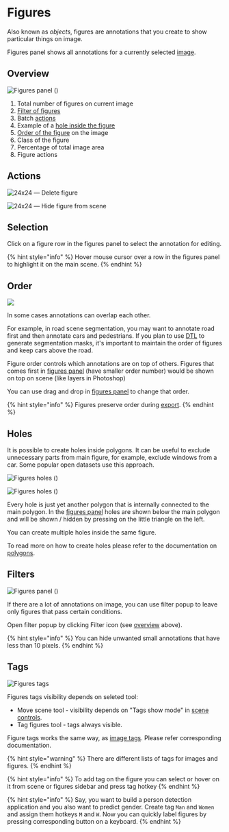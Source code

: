 # Figures

Also known as _objects_, figures are annotations that you create to show particular things on image.

Figures panel shows all annotations for a currently selected [image](https://github.com/TDionis/gitbook-test-2/tree/6674a9367498cf90a3f4b6119416152b98b80b92/annotation/images/README.md).

## Overview

![Figures panel \(\)](../../../.gitbook/assets/figures.png)

1. Total number of figures on current image
2. [Filter of figures](figures.md#filters)
3. Batch [actions](figures.md#actions)
4. Example of a [hole inside the figure](figures.md#holes)
5. [Order of the figure](figures.md#order) on the image
6. Class of the figure
7. Percentage of total image area
8. Figure actions

## Actions

![24x24](../../../.gitbook/assets/delete.png) — Delete figure

![24x24](../../../.gitbook/assets/hide.png) — Hide figure from scene

## Selection

Click on a figure row in the figures panel to select the annotation for editing.

{% hint style="info" %}
Hover mouse cursor over a row in the figures panel to highlight it on the main scene.
{% endhint %}

## Order

![](../../../.gitbook/assets/order.gif)

In some cases annotations can overlap each other.

For example, in road scene segmentation, you may want to annotate road first and then annotate cars and pedestrians. If you plan to use [DTL](https://github.com/TDionis/gitbook-test-2/tree/6674a9367498cf90a3f4b6119416152b98b80b92/export/README.md) to generate segmentation masks, it's important to maintain the order of figures and keep cars above the road.

Figure order controls which annotations are on top of others. Figures that comes first in [figures panel](figures.md#overview) \(have smaller order number\) would be shown on top on scene \(like layers in Photoshop\)

You can use drag and drop in [figures panel](figures.md#overview) to change that order.

{% hint style="info" %}
Figures preserve order during [export](https://github.com/TDionis/gitbook-test-2/tree/6674a9367498cf90a3f4b6119416152b98b80b92/export/README.md).
{% endhint %}

## Holes

It is possible to create holes inside polygons. It can be useful to exclude unnecessary parts from main figure, for example, exclude windows from a car. Some popular open datasets use this approach.

![Figures holes \(\)](../../../.gitbook/assets/hole-example.png)

![Figures holes \(\)](../../../.gitbook/assets/hole-example2.png)

Every hole is just yet another polygon that is internally connected to the main polygon. In the [figures panel](figures.md#overview) holes are shown below the main polygon and will be shown / hidden by pressing on the little triangle on the left.

You can create multiple holes inside the same figure.

To read more on how to create holes please refer to the documentation on [polygons](https://github.com/TDionis/gitbook-test-2/tree/6674a9367498cf90a3f4b6119416152b98b80b92/annotation/instruments/README.md#polygon-tool).

## Filters

![Figures panel \(\)](../../../.gitbook/assets/figures-filter.png)

If there are a lot of annotations on image, you can use filter popup to leave only figures that pass certain conditions.

Open filter popup by clicking Filter icon \(see [overview](figures.md#overview) above\).

{% hint style="info" %}
You can hide unwanted small annotations that have less than 10 pixels.
{% endhint %}

## Tags

![Figures tags](../../../.gitbook/assets/figure-tags.png)

Figures tags visibility depends on seleted tool:

* Move scene tool - visibility depends on "Tags show mode" in [scene controls](https://github.com/TDionis/gitbook-test-2/tree/6674a9367498cf90a3f4b6119416152b98b80b92/annotation/scene/README.md#controls).
* Tag figures tool - tags always visible.

Figure tags works the same way, as [image tags](https://github.com/TDionis/gitbook-test-2/tree/6674a9367498cf90a3f4b6119416152b98b80b92/annotation/images/README.md#tags). Please refer corresponding documentation.

{% hint style="warning" %}
There are different lists of tags for images and figures.
{% endhint %}

{% hint style="info" %}
To add tag on the figure you can select or hover on it from scene or figures sidebar and press tag hotkey
{% endhint %}

{% hint style="info" %}
Say, you want to build a person detection application and you also want to predict gender. Create tag `Man` and `Women` and assign them hotkeys `M` and `W`. Now you can quickly label figures by pressing corresponding button on a keyboard.
{% endhint %}

